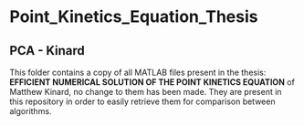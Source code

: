 # Point_Kinetics_Equation_Thesis

## PCA - Kinard
This folder contains a copy of all MATLAB files present in the thesis: **EFFICIENT NUMERICAL SOLUTION OF THE POINT KINETICS EQUATION** of Matthew Kinard, no change to them has been made. They are present in this repository in order to easily retrieve them for comparison between algorithms. 

